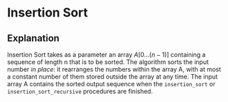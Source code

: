 # Insertion Sort

## Explanation
Insertion Sort takes as a parameter an array $A[0...(n - 1)]$ containing a
sequence of length n that is to be sorted.  The algorithm sorts the input
number *in place*: it rearranges the numbers within the array A, with at
most a constant number of them stored outside the array at any time.  The
input array A contains the sorted output sequence when the 
`insertion_sort` or `insertion_sort_recursive` procedures are finished.
